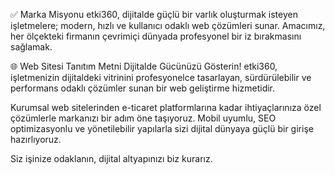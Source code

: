 ✅ Marka Misyonu
etki360, dijitalde güçlü bir varlık oluşturmak isteyen işletmelere; modern, hızlı ve kullanıcı odaklı web çözümleri sunar. Amacımız, her ölçekteki firmanın çevrimiçi dünyada profesyonel bir iz bırakmasını sağlamak.

🌐 Web Sitesi Tanıtım Metni
Dijitalde Gücünüzü Gösterin!
etki360, işletmenizin dijitaldeki vitrinini profesyonelce tasarlayan, sürdürülebilir ve performans odaklı çözümler sunan bir web geliştirme hizmetidir.

Kurumsal web sitelerinden e-ticaret platformlarına kadar ihtiyaçlarınıza özel çözümlerle markanızı bir adım öne taşıyoruz.
Mobil uyumlu, SEO optimizasyonlu ve yönetilebilir yapılarla sizi dijital dünyaya güçlü bir girişe hazırlıyoruz.

Siz işinize odaklanın, dijital altyapınızı biz kurarız.

